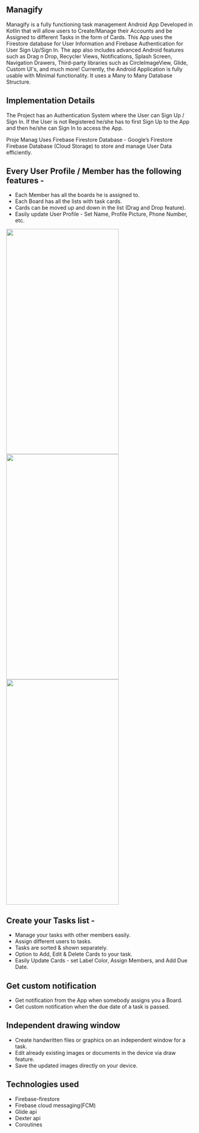 ## Managify
Managify is a fully functioning task management Android App Developed in Kotlin that will allow users to Create/Manage their Accounts and be Assigned to different Tasks in the form of Cards. This App uses the Firestore database for User Information and Firebase Authentication for User Sign Up/Sign In. The app also includes advanced Android features such as Drag n Drop, Recycler Views, Notifications, Splash Screen, Navigation Drawers, Third-party libraries such as CircleImageView, Glide, Custom UI's, and much more! Currently, the Android Application is fully usable with Minimal functionality. It uses a Many to Many Database Structure.
## Implementation Details
The Project has an Authentication System where the User can Sign Up / Sign In. If the User is not Registered he/she has to first Sign Up to the App and then he/she can Sign In to access the App.

Proje Manag Uses Firebase Firestore Database - Google’s Firestore Firebase Database (Cloud Storage) to store and manage User Data efficiently.
## Every User Profile / Member has the following features -
* Each Member has all the boards he is assigned to.
* Each Board has all the lists with task cards.
* Cards can be moved up and down in the list (Drag and Drop feature).
* Easily update User Profile - Set Name, Profile Picture, Phone Number, etc.
<img src="https://github.com/piyus02v/Managify/assets/107807152/c9c95f14-7a68-4bd8-95f1-72dc83015fea" width=300 height=600>
<img src="https://github.com/piyus02v/Managify/assets/107807152/5bb4306a-91e3-46f4-b422-edc554a104b9" width=300 height=600>
<img src="https://github.com/piyus02v/Managify/assets/107807152/435f7255-fa09-47b0-baea-395116d58ac0" width=300 height=600>

## Create your Tasks list -
* Manage your tasks with other members easily.
* Assign different users to tasks.
* Tasks are sorted & shown separately.
* Option to Add, Edit & Delete Cards to your task.
* Easily Update Cards - set Label Color, Assign Members, and Add Due Date.
## Get custom notification
* Get notification from the App when somebody assigns you a Board.
* Get custom notification when the due date of a task is passed.
## Independent drawing window
* Create handwritten files or graphics on an independent window for a task.
* Edit already existing images or documents in the device via draw feature.
* Save the updated images directly on your device.
## Technologies used
* Firebase-firestore
* Firebase cloud messaging(FCM)
* Glide api
* Dexter api
* Coroutines

